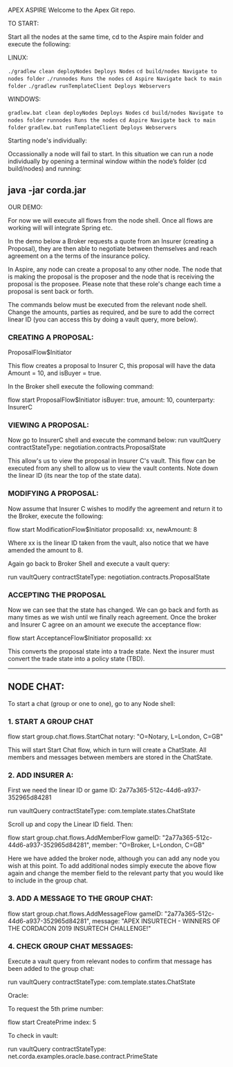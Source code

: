 APEX ASPIRE
Welcome to the Apex Git repo.

TO START:

Start all the nodes at the same time, cd to the Aspire main folder and execute the following:

LINUX:

```./gradlew clean deployNodes Deploys Nodes```
```cd build/nodes Navigate to nodes folder```
```./runnodes Runs the nodes```
```cd Aspire Navigate back to main folder```
```./gradlew runTemplateClient Deploys Webservers```

WINDOWS:

```gradlew.bat clean deployNodes Deploys Nodes```
```cd build/nodes Navigate to nodes folder```
```runnodes Runs the nodes```
```cd Aspire Navigate back to main folder```
```gradlew.bat runTemplateClient Deploys Webservers```

Starting node's individually:

Occassionally a node will fail to start. In this situation we can run a node individually by opening a terminal window within the node’s folder (cd build/nodes) and running:

java -jar corda.jar
---------------------------------------------------------------------------------------------------------------------------------------------------------
OUR DEMO:

For now we will execute all flows from the node shell. Once all flows are working will will integrate Spring etc.

In the demo below a Broker requests a quote from an Insurer (creating a Proposal), they are then able to negotiate between themselves and reach agreement on a the terms of the insurance policy.

In Aspire, any node can create a proposal to any other node. The node that is making the proposal is the proposer and the node that is receiving the proposal is the proposee. Please note that these role's change each time a proposal is sent back or forth.

The commands below must be executed from the relevant node shell. Change the amounts, parties as required, and be sure to add the correct linear ID (you can access this by doing a vault query, more below).


### CREATING A PROPOSAL:

ProposalFlow$Initiator

This flow creates a proposal to Insurer C, this proposal will have the data Amount = 10, and isBuyer = true.

In the Broker shell execute the following command:

flow start ProposalFlow$Initiator isBuyer: true, amount: 10, counterparty: InsurerC

### VIEWING A PROPOSAL:

Now go to InsurerC shell and execute the command below: run vaultQuery contractStateType: negotiation.contracts.ProposalState

This allow's us to view the proposal in Insurer C's vault. This flow can be executed from any shell to allow us to view the vault contents. Note down the linear ID (its near the top of the state data).

### MODIFYING A PROPOSAL:

Now assume that Insurer C wishes to modify the agreement and return it to the Broker, execute the following:

flow start ModificationFlow$Initiator proposalId: xx, newAmount: 8

Where xx is the linear ID taken from the vault, also notice that we have amended the amount to 8.

Again go back to Broker Shell and execute a vault query:

run vaultQuery contractStateType: negotiation.contracts.ProposalState

### ACCEPTING THE PROPOSAL

Now we can see that the state has changed. We can go back and forth as many times as we wish until we finally reach agreement. Once the broker and Insurer C agree on an amount we execute the acceptance flow:

flow start AcceptanceFlow$Initiator proposalId: xx

This converts the proposal state into a trade state. Next the insurer must convert the trade state into a policy state (TBD).

-----------------------------------------------------------------------------------------------------------------------------------------------------------
## NODE CHAT:

To start a chat (group or one to one), go to any Node shell:

### 1. START A GROUP CHAT

flow start group.chat.flows.StartChat notary: "O=Notary, L=London, C=GB"

This will start Start Chat flow, which in turn will create a ChatState.  All members and messages between members are stored in the ChatState.

### 2. ADD INSURER A:

First we need the linear ID or game ID: 2a77a365-512c-44d6-a937-352965d84281

run vaultQuery contractStateType: com.template.states.ChatState

Scroll up and copy the Linear ID field. Then:

flow start group.chat.flows.AddMemberFlow gameID: "2a77a365-512c-44d6-a937-352965d84281", member: "O=Broker, L=London, C=GB"

Here we have added the broker node, although you can add any node you wish at this point.  To add additional nodes simply execute the above flow again and change the member field to the relevant party that you would like to include in the group chat.

### 3. ADD A MESSAGE TO THE GROUP CHAT:

flow start group.chat.flows.AddMessageFlow gameID: "2a77a365-512c-44d6-a937-352965d84281", message: "APEX INSURTECH - WINNERS OF THE CORDACON 2019 INSURTECH CHALLENGE!"

### 4. CHECK GROUP CHAT MESSAGES:

Execute a vault query from relevant nodes to confirm that message has been added to the group chat:

run vaultQuery contractStateType: com.template.states.ChatState

Oracle:

To request the 5th prime number:

flow start CreatePrime index: 5

To check in vault:

run vaultQuery contractStateType: net.corda.examples.oracle.base.contract.PrimeState
